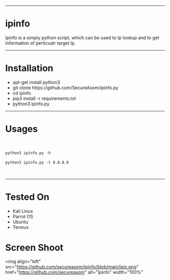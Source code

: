 
 <div style="width:100%;height:0;padding-bottom:45%;position:relative;">
<img src="https://github.com/SecureAxom/ipinfo/blob/main/ipinfo.png" href="https://github.com/secureaxom" alt="Ipinfo"  width="100%" height="100%"/><br> 
 </div>
<hr>
<h1> ipinfo </h1>
<p>Ipinfo is a simply python script, which can be used to Ip lookup and to get information of perticualr target Ip.</p>
<hr>
<h1> Installation </h1>
<ul>
<li>apt-get install python3 </li>
<li>git clone https://github.com/SecureAxom/ipinfo.py </li>
<li>cd ipinfo </li>
<li>pip3 install -r requirements.txt </li>
<li>python3 ipinfo.py </li>
</ul>
<hr>
<h1> Usages </h1>
<br>

```
python3 ipinfo.py -h 
```

```
python3 ipinfo.py -t 8.8.8.8 
```
<br>
<hr>
<h1> Tested On </h1>
<ul> 
  <li>Kali Linux</li>
  <li>Parrot OS </li>
  <li>Ubuntu</li>
  <li>Termux</li>
</ul>
<h1> Screen Shoot </h1>

 <img align="left" src="https://github.com/secureaxom/ipinfo/blob/main/ipin.png" href="https://github.com/secureaxom" alt="Ipinfo" width="100%" 




